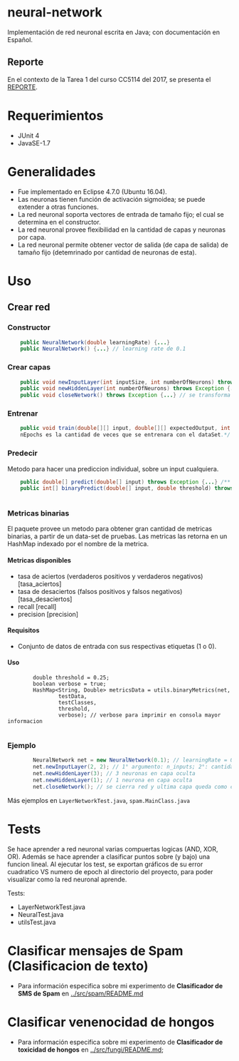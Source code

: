 # neural-network
Implementación de red neuronal escrita en Java; con documentación en Español.
## Reporte
En el contexto de la Tarea 1 del curso CC5114 del 2017, se presenta el [REPORTE](https://github.com/Vichoko/neural-network/blob/master/REPORT.md).

# Requerimientos
* JUnit 4
* JavaSE-1.7

# Generalidades
* Fue implementado en Eclipse 4.7.0 (Ubuntu 16.04).
* Las neuronas tienen función de activación sigmoidea; se puede extender a otras funciones.
* La red neuronal soporta vectores de entrada de tamaño fijo; el cual se determina en el constructor.
* La red neuronal provee flexibilidad en la cantidad de capas y neuronas por capa.
* La red neuronal permite obtener vector de salida (de capa de salida) de tamaño fijo (detemrinado por cantidad de neuronas de esta).

# Uso
## Crear red
### Constructor
```Java
	public NeuralNetwork(double learningRate) {...}
	public NeuralNetwork() {...} // learning rate de 0.1
```

### Crear capas
```Java
	public void newInputLayer(int inputSize, int numberOfNeurons) throws Exception {...} // Crear capa de entrada
	public void newHiddenLayer(int numberOfNeurons) throws Exception {...} // crear capa oculta o de salida
	public void closeNetwork() throws Exception {...} // se transforma ultima capa en capa de salida
```

### Entrenar
```Java
	public void train(double[][] input, double[][] expectedOutput, int nEpochs) throws Exception {...} /** input y expectedOutput deben tener la misma cantidad de elementos, 
	nEpochs es la cantidad de veces que se entrenara con el dataSet.*/

```

### Predecir
Metodo para hacer una prediccion individual, sobre un input cualquiera.

```Java
	public double[] predict(double[] input) throws Exception {...} /** retorna vector de predicciones (con valores entre 0 y 1) con tamaño igual a la cantidad de neuronas de la capa de salida */
	public int[] binaryPredict(double[] input, double threshold) throws Exception {...} /** Metodo para forzar predicciones binarias, se evalua cada elemento de la predicción mediante el threshold y se deja un valor 0 o 1 en el vector */
	
```

### Metricas binarias
El paquete provee un metodo para obtener gran cantidad de metricas binarias, a partir de un data-set de pruebas.
Las metricas las retorna en un HashMap indexado por el nombre de la metrica.

#### Metricas disponibles
* tasa de aciertos (verdaderos positivos y verdaderos negativos) [tasa_aciertos]
* tasa de desaciertos (falsos positivos y falsos negativos) [tasa_desaciertos]
* recall [recall]
* precision [precision]

#### Requisitos
* Conjunto de datos de entrada con sus respectivas etiquetas (1 o 0).

#### Uso
```
		double threshold = 0.25;
		boolean verbose = true;
		HashMap<String, Double> metricsData = utils.binaryMetrics(net,
				testData,
				testClasses, 
				threshold,
				verbose); // verbose para imprimir en consola mayor informacion
				
```
### Ejemplo
```Java
		NeuralNetwork net = new NeuralNetwork(0.1); // learningRate = 0.1
		net.newInputLayer(2, 2); // 1° argumento: n_inputs; 2°: cantidad de neuronas en capa
		net.newHiddenLayer(3); // 3 neuronas en capa oculta
		net.newHiddenLayer(1); // 1 neurona en capa oculta
		net.closeNetwork(); // se cierra red y ultima capa queda como capa de salida (1 salida, en este ejemplo).
```
Más ejemplos en ```LayerNetworkTest.java```, ```spam.MainClass.java```


# Tests
Se hace aprender a red neuronal varias compuertas logicas (AND, XOR, OR). Además se hace aprender a clasificar puntos sobre (y bajo) una funcion lineal.
Al ejecutar los test, se exportan gráficos de su error cuadratico VS numero de epoch al directorio del proyecto, para poder visualizar como la red neuronal aprende.

Tests:
* LayerNetworkTest.java
* NeuralTest.java
* utilsTest.java

# Clasificar mensajes de Spam (Clasificacion de texto)
* Para información especifica sobre mi experimento de **Clasificador de SMS de Spam** en [../src/spam/README.md](https://github.com/Vichoko/neural-network/blob/master/src/spam/README.md)

# Clasificar venenocidad de hongos
* Para información especifica sobre mi experimento de **Clasificador de toxicidad de hongos** en [../src/fungi/README.md](https://github.com/Vichoko/neural-network/blob/master/src/fungi/README.md);
